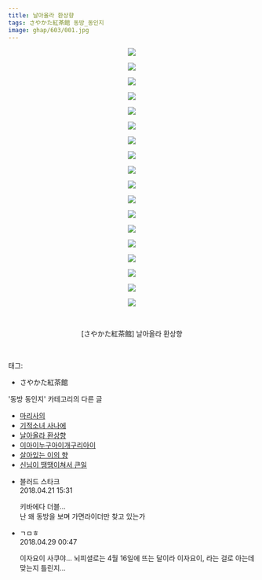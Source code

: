 ```yaml
---
title: 날아올라 환상향
tags: さやかた紅茶館 동방_동인지
image: ghap/603/001.jpg
---
```

<div class="article">
<p style="text-align: center; clear: none; float: none;"><img src="{{ site.nasurl }}/ghap/603/001.jpg"/></p>
<p style="text-align: center; clear: none; float: none;"><img src="{{ site.nasurl }}/ghap/603/002.jpg"/></p>
<p style="text-align: center; clear: none; float: none;"><img src="{{ site.nasurl }}/ghap/603/003.jpg"/></p>
<p style="text-align: center; clear: none; float: none;"><img src="{{ site.nasurl }}/ghap/603/004.jpg"/></p>
<p style="text-align: center; clear: none; float: none;"><img src="{{ site.nasurl }}/ghap/603/005.jpg"/></p>
<p style="text-align: center; clear: none; float: none;"><img src="{{ site.nasurl }}/ghap/603/006.jpg"/></p>
<p style="text-align: center; clear: none; float: none;"><img src="{{ site.nasurl }}/ghap/603/007.jpg"/></p>
<p style="text-align: center; clear: none; float: none;"><img src="{{ site.nasurl }}/ghap/603/008.jpg"/></p>
<p style="text-align: center; clear: none; float: none;"><img src="{{ site.nasurl }}/ghap/603/009.jpg"/></p>
<p style="text-align: center; clear: none; float: none;"><img src="{{ site.nasurl }}/ghap/603/010.jpg"/></p>
<p style="text-align: center; clear: none; float: none;"><img src="{{ site.nasurl }}/ghap/603/011.jpg"/></p>
<p style="text-align: center; clear: none; float: none;"><img src="{{ site.nasurl }}/ghap/603/012.jpg"/></p>
<p style="text-align: center; clear: none; float: none;"><img src="{{ site.nasurl }}/ghap/603/013.jpg"/></p>
<p style="text-align: center; clear: none; float: none;"><img src="{{ site.nasurl }}/ghap/603/014.jpg"/></p>
<p style="text-align: center; clear: none; float: none;"><img src="{{ site.nasurl }}/ghap/603/015.jpg"/></p>
<p style="text-align: center; clear: none; float: none;"><img src="{{ site.nasurl }}/ghap/603/016.jpg"/></p>
<p style="text-align: center; clear: none; float: none;"><img src="{{ site.nasurl }}/ghap/603/017.jpg"/></p>
<p style="text-align: center; clear: none; float: none;"><img src="{{ site.nasurl }}/ghap/603/018.jpg"/></p>
<p style="text-align: center; clear: none; float: none;"><br/></p>
<p style="text-align: center; clear: none; float: none;">[さやかた紅茶館] 날아올라 환상향</p>
<p><br/></p>
</div><div class="tagTrail">
<p>태그: </p>
<ul>
<li>さやかた紅茶館</li>
</ul>
</div><div class="another">
<p>'동방 동인지' 카테고리의 다른 글</p>
<ul>
<li><a href="/2016-06-28-ghap_605">마리사의</a></li>
<li><a href="/2016-06-28-ghap_604">기적소녀 사나에</a></li>
<li><a href="/2016-06-28-ghap_603">날아올라 환상향</a></li>
<li><a href="/2016-06-28-ghap_602">이아이누구아이개구리아이</a></li>
<li><a href="/2016-06-28-ghap_601">살아있는 이의 향</a></li>
<li><a href="/2016-06-28-ghap_600">신님이 땡땡이쳐서 큰일</a></li>
</ul>
</div><div class="cb_module cb_fluid">
<div class="cb_wrt cb_profile">
<div class="comment">
<ul>
<li class="cb_thumb_off" id="comment15242638">
<div class="cb_comment_area">
<div class="cb_info_area">
<div class="cb_section">
<span class="cb_nick_name">블러드 스타크</span>
</div>
<div class="cb_section">
<span class="cb_date">2018.04.21 15:31 </span>
</div>
</div>
<div class="cb_dsc_comment">
<p class="cb_dsc">
											키바에다 더블... <br/>
난 왜 동방을 보며 가면라이더만 찾고 있는가
										</p>
</div>
</div></li>
<li class="cb_thumb_off" id="comment15246788">
<div class="cb_comment_area">
<div class="cb_info_area">
<div class="cb_section">
<span class="cb_nick_name">ㄱㅁㅎ</span>
</div>
<div class="cb_section">
<span class="cb_date">2018.04.29 00:47 </span>
</div>
</div>
<div class="cb_dsc_comment">
<p class="cb_dsc">
											이자요이 사쿠야... 뇌피셜로는 4월 16일에 뜨는 달이라 이자요이, 라는 걸로 아는데 맞는지 틀린지...
										</p>
</div>
</div></li>
</ul>
</div>
</div><!-- commentList close -->
</div>